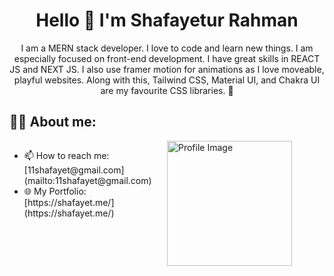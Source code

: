 <h1 align="center">Hello 👋 I'm Shafayetur Rahman</h1>

<p align="center">
  I am a MERN stack developer. I love to code and learn new things. I am especially focused on front-end development. I have great skills in REACT JS and NEXT JS. I also use framer motion for animations as I love moveable, playful websites. Along with this, Tailwind CSS, Material UI, and Chakra UI are my favourite CSS libraries. 🚀
</p>

## 👩‍💻 About me:

<div>
  <div style="float: left; width: 50%;">
    <ul>
      <li>📫 How to reach me: [11shafayet@gmail.com](mailto:11shafayet@gmail.com)</li>
      <li>🌐 My Portfolio: [https://shafayet.me/](https://shafayet.me/)</li>
    </ul>
  </div>

  <div style="float: right; width: 50%;">
    <img src="https://github.com/11Shafayet/11Shafayet/assets/65937591/154cd53d-1ffd-43cc-8b6c-fca808cc23c9" alt="Profile Image" width="200" height="200">
  </div>
</div>
